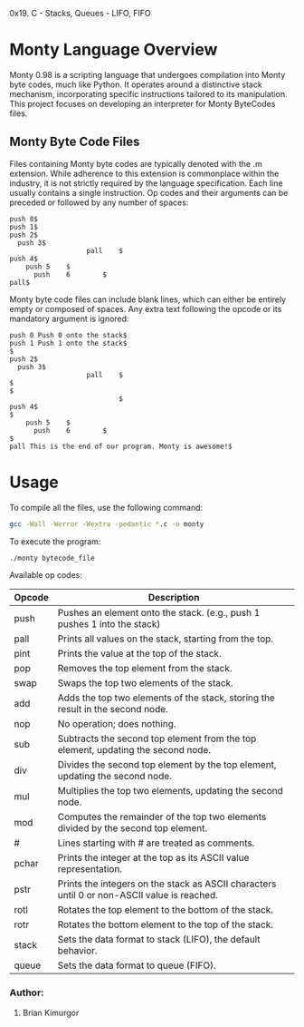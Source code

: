 0x19. C - Stacks, Queues - LIFO, FIFO
# Monty Language Overview

Monty 0.98 is a scripting language that undergoes compilation into Monty byte codes, much like Python. It operates around a distinctive stack mechanism, incorporating specific instructions tailored to its manipulation. This project focuses on developing an interpreter for Monty ByteCodes files.

## Monty Byte Code Files

Files containing Monty byte codes are typically denoted with the .m extension. While adherence to this extension is commonplace within the industry, it is not strictly required by the language specification. Each line usually contains a single instruction. Op codes and their arguments can be preceded or followed by any number of spaces:

```plaintext
push 0$
push 1$
push 2$
  push 3$
                   pall    $
push 4$
    push 5    $
      push    6        $
pall$
```

Monty byte code files can include blank lines, which can either be entirely empty or composed of spaces. Any extra text following the opcode or its mandatory argument is ignored:

```plaintext
push 0 Push 0 onto the stack$
push 1 Push 1 onto the stack$
$
push 2$
  push 3$
                   pall    $
$
$
                           $
push 4$
$
    push 5    $
      push    6        $
$
pall This is the end of our program. Monty is awesome!$
```

# Usage

To compile all the files, use the following command:

```bash
gcc -Wall -Werror -Wextra -pedantic *.c -o monty
```

To execute the program:

```bash
./monty bytecode_file
```

Available op codes:

| Opcode | Description |
|------------------- | --------------|
|push   | Pushes an element onto the stack. (e.g., push 1 pushes 1 into the stack)|
|pall   | Prints all values on the stack, starting from the top.|
|pint   | Prints the value at the top of the stack.|
|pop    | Removes the top element from the stack. |
|swap   | Swaps the top two elements of the stack.|
|add    | Adds the top two elements of the stack, storing the result in the second node.|
|nop    | No operation; does nothing.|
|sub    | Subtracts the second top element from the top element, updating the second node.|
|div    | Divides the second top element by the top element, updating the second node.|
|mul | Multiplies the top two elements, updating the second node.|
|mod    | Computes the remainder of the top two elements divided by the second top element.|
|#      | Lines starting with # are treated as comments.|
|pchar  | Prints the integer at the top as its ASCII value representation.|
|pstr   | Prints the integers on the stack as ASCII characters until 0 or non-ASCII value is reached.|
|rotl   | Rotates the top element to the bottom of the stack.|
|rotr   | Rotates the bottom element to the top of the stack.|
|stack  | Sets the data format to stack (LIFO), the default behavior.|
|queue  | Sets the data format to queue (FIFO).|

### Author:

1. Brian Kimurgor
